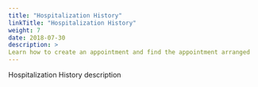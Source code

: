 ```yaml
---
title: "Hospitalization History"
linkTitle: "Hospitalization History"
weight: 7
date: 2018-07-30
description: >
Learn how to create an appointment and find the appointment arranged
---
```


Hospitalization History description
